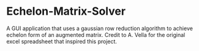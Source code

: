 # Echelon-Matrix-Solver
A GUI application that uses a gaussian row reduction algorithm to achieve echelon form of an augmented matrix. Credit to A. Vella for the original excel spreadsheet that inspired this project.
